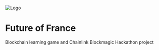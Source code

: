 ![Logo](https://happyfunkillclub.com/images/social-img-tw.png)

# Future of France
Blockchain learning game and Chainlink Blockmagic Hackathon project
